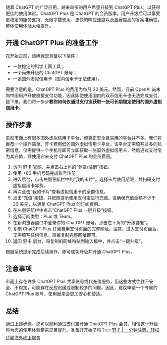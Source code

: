 随着 ChatGPT 的广泛应用，越来越多的用户希望升级到 ChatGPT Plus，以获得更佳的使用体验。ChatGPT Plus 是 ChatGPT 的会员版本，用户升级后可以享受更稳定的服务支持、无限字数使用、更快的响应速度以及显著提高的答案准确性，整体使用体验大幅提升。

## 开通 ChatGPT Plus 的准备工作

在开始之前，请确保您具备以下条件：

- 一款稳定的科学上网工具；
- 一个尚未升级的 ChatGPT 账号；
- 一张国外虚拟信用卡（国内信用卡无法使用）。

需要注意的是，ChatGPT Plus 的费用为每月 20 美元。然而，目前 OpenAI 尚未向中国用户开放直接支付功能，因此即使使用国内的双币信用卡也无法完成支付。接下来，我们将一步步**教你如何仅通过支付宝获取一张可长期稳定使用的国外虚拟信用卡**。

## 操作步骤

虽然市面上有很多国外虚拟信用卡平台，但真正安全且易用的平台并不多。我们将推荐一个操作简单、开卡费用低的国外虚拟信用卡平台。该平台无需填写过多的私密信息，仅需提供一个手机号即可立即获取一张国外虚拟信用卡，然后通过支付宝为其充值，并使用它来支付 ChatGPT Plus 的会员费用。

1. 访问 [野卡](https://bit.ly/bewildcard) 官网，并点击右上角的“登录/注册”按钮。
2. 使用 +86 手机号码完成账号注册。
3. 进入后台，点击左侧导航栏中的“我的卡片”。选择卡片使用期限，并扫码支付虚拟信用卡年费。
4. 再次点击“我的卡片”查看虚拟信用卡的全部信息。
5. 点击“充值”按钮，并按照提示使用支付宝进行充值。请确保充值金额不少于 20 美元，以满足 ChatGPT Plus 的订阅费用。
6. 在左侧导航栏中点击“ChatGPT Plus 一键升级”按钮。
7. 选择订阅类型：Plus 或 Team。
8. 在新浏览器窗口中登录你的 ChatGPT 账号，点击左下角的“升级套餐”。
9. 复制 ChatGPT Plus 订阅费用支付页面的完整网址。注意，进入支付页面后，无需填写任何信息，直接复制完整网址即可。
10. 返回 野卡 后台，将复制的网址粘贴到输入框中，并点击“一键升级”。

根据系统提示完成后续操作，即可成功升级并开通 ChatGPT Plus。

## 注意事项

市面上存在许多 ChatGPT Plus 共享账号或代充值服务，但这些方式往往不安全、不稳定，可能存在反应迟缓或限制较多的问题。因此，建议申请一个专属的 ChatGPT Plus 账号，使用起来会更加安心和舒适。

## 总结

通过上述步骤，您可以顺利通过支付宝开通 ChatGPT Plus 会员。相信这一升级将为您的使用体验带来显著提升。准备好开始了吗？👉 [野卡 | 一分钟注册，轻松订阅海外线上服务](https://bit.ly/bewildcard)